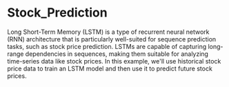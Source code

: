 # Stock_Prediction

Long Short-Term Memory (LSTM) is a type of recurrent neural network (RNN) architecture that is particularly well-suited for sequence prediction tasks, such as stock price prediction. LSTMs are capable of capturing long-range dependencies in sequences, making them suitable for analyzing time-series data like stock prices. In this example, we'll use historical stock price data to train an LSTM model and then use it to predict future stock prices.
